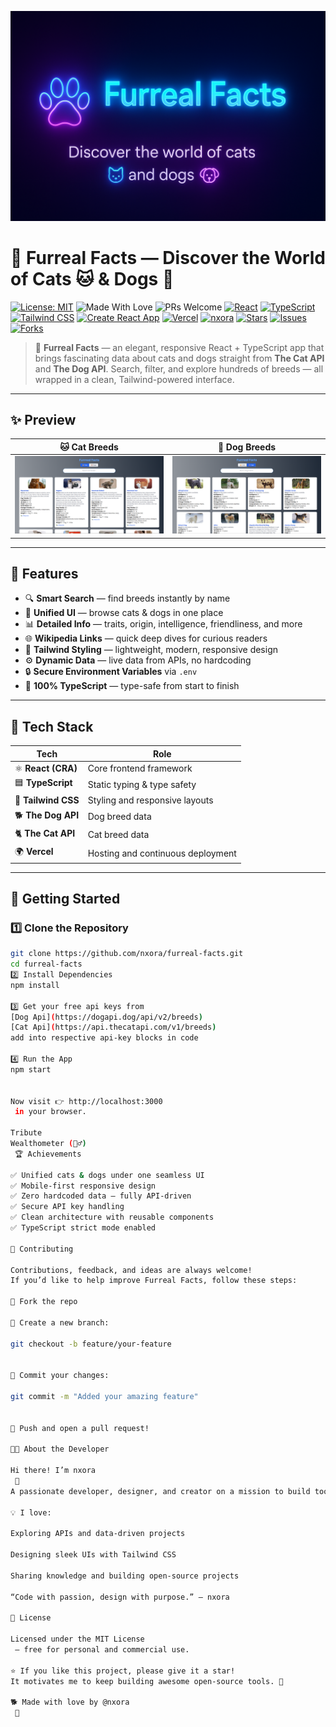 **![Furreal Facts Banner](./public/furreal.png?raw=true)**


# 🐾 Furreal Facts — Discover the World of Cats 🐱 & Dogs 🐶

[![License: MIT](https://img.shields.io/badge/License-MIT-blue.svg)](https://opensource.org/licenses/MIT)
![Made With Love](https://img.shields.io/badge/Made%20With-❤️-red)
![PRs Welcome](https://img.shields.io/badge/PRs-Welcome-brightgreen.svg)
[![React](https://img.shields.io/badge/React-61DAFB?logo=react&logoColor=black)](https://reactjs.org/)
[![TypeScript](https://img.shields.io/badge/TypeScript-3178C6?logo=typescript&logoColor=white)](https://www.typescriptlang.org/)
[![Tailwind CSS](https://img.shields.io/badge/Tailwind_CSS-06B6D4?logo=tailwind-css&logoColor=white)](https://tailwindcss.com/)
[![Create React App](https://img.shields.io/badge/CRA-Built%20with%20Create%20React%20App-blue)](https://create-react-app.dev/)
[![Vercel](https://img.shields.io/badge/Deployed%20on-Vercel-000000?logo=vercel)](https://furreal-facts.vercel.app)
[![nxora](https://img.shields.io/badge/By-nxora-8A2BE2?logo=github)](https://github.com/nxora)
[![Stars](https://img.shields.io/github/stars/nxora/furreal-facts?color=FFD700&style=flat-square)](https://github.com/nxora/furreal-facts/stargazers)
[![Issues](https://img.shields.io/github/issues/nxora/furreal-facts?color=orange)](https://github.com/nxora/furreal-facts/issues)
[![Forks](https://img.shields.io/github/forks/nxora/furreal-facts?color=teal)](https://github.com/nxora/furreal-facts/network/members)

> 🧠 **Furreal Facts** — an elegant, responsive React + TypeScript app that brings fascinating data about cats and dogs straight from **The Cat API** and **The Dog API**. Search, filter, and explore hundreds of breeds — all wrapped in a clean, Tailwind-powered interface.

---

## ✨ Preview

| 🐱 Cat Breeds | 🐶 Dog Breeds |
|---------------|---------------|
| ![Cats Screenshot](./public/Cat-View.png) | ![Dogs Screenshot](./public/Dog-View.png) |

---

## 🌟 Features

- 🔍 **Smart Search** — find breeds instantly by name  
- 🐾 **Unified UI** — browse cats & dogs in one place  
- 📊 **Detailed Info** — traits, origin, intelligence, friendliness, and more  
- 🌐 **Wikipedia Links** — quick deep dives for curious readers  
- 🎨 **Tailwind Styling** — lightweight, modern, responsive design  
- ⚙️ **Dynamic Data** — live data from APIs, no hardcoding  
- 🔒 **Secure Environment Variables** via `.env`  
- 🧠 **100% TypeScript** — type-safe from start to finish  

---

## 🧩 Tech Stack

| Tech | Role |
|------|------|
| ⚛️ **React (CRA)** | Core frontend framework |
| 🟦 **TypeScript** | Static typing & type safety |
| 💨 **Tailwind CSS** | Styling and responsive layouts |
| 🐕 **The Dog API** | Dog breed data |
| 🐈 **The Cat API** | Cat breed data |
| 🌍 **Vercel** | Hosting and continuous deployment |

---

## 🚀 Getting Started

### 1️⃣ Clone the Repository
```bash
git clone https://github.com/nxora/furreal-facts.git
cd furreal-facts
2️⃣ Install Dependencies
npm install

3️⃣ Get your free api keys from
[Dog Api](https://dogapi.dog/api/v2/breeds)
[Cat Api](https://api.thecatapi.com/v1/breeds)
add into respective api-key blocks in code

4️⃣ Run the App
npm start


Now visit 👉 http://localhost:3000
 in your browser.

Tribute
Wealthometer (💁‍♂️)
 🏆 Achievements

✅ Unified cats & dogs under one seamless UI
✅ Mobile-first responsive design
✅ Zero hardcoded data — fully API-driven
✅ Secure API key handling
✅ Clean architecture with reusable components
✅ TypeScript strict mode enabled

🤝 Contributing

Contributions, feedback, and ideas are always welcome!
If you’d like to help improve Furreal Facts, follow these steps:

🍴 Fork the repo

🌿 Create a new branch:

git checkout -b feature/your-feature


💾 Commit your changes:

git commit -m "Added your amazing feature"


🚀 Push and open a pull request!

👨‍💻 About the Developer

Hi there! I’m nxora
 👋
A passionate developer, designer, and creator on a mission to build tools that blend creativity, utility, and technology.

💡 I love:

Exploring APIs and data-driven projects

Designing sleek UIs with Tailwind CSS

Sharing knowledge and building open-source projects

“Code with passion, design with purpose.” — nxora

📜 License

Licensed under the MIT License
 — free for personal and commercial use.

⭐ If you like this project, please give it a star!
It motivates me to keep building awesome open-source tools. 💫

🐕 Made with love by @nxora
 💙